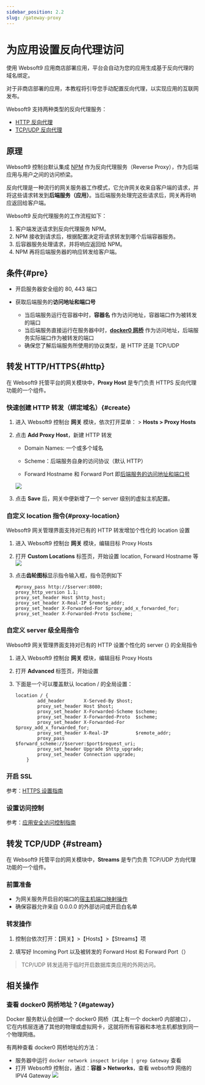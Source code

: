 ```yaml
---
sidebar_position: 2.2
slug: /gateway-proxy
---
```


# 为应用设置反向代理访问

使用 Websoft9 应用商店部署应用，平台会自动为您的应用生成基于反向代理的域名绑定。   

对于非商店部署的应用，本教程将引导您手动配置反向代理，以实现应用的互联网发布。

Websoft9 支持两种类型的反向代理服务：

- [HTTP 反向代理](#http)
- [TCP/UDP 反向代理](#stream)

## 原理

Websoft9 控制台默认集成 [NPM](https://nginxproxymanager.com/guide/) 作为反向代理服务（Reverse Proxy），作为后端应用与用户之间的访问桥梁。  

反向代理是一种流行的网关服务器工作模式，它允许网关收来自客户端的请求，并将这些请求转发到**后端服务（应用）**。当后端服务处理完这些请求后，网关再将响应返回给客户端。

Websoft9 反向代理服务的工作流程如下：

1. 客户端发送请求到反向代理服务 NPM。
2. NPM 接收到请求后，根据配置决定将请求转发到哪个后端容器服务。
3. 后容器服务处理请求，并将响应返回给 NPM。
4. NPM 再将后端服务器的响应转发给客户端。

## 条件{#pre}

- 开启服务器安全组的 80, 443 端口

- 获取后端服务的**访问地址和端口号**

  - 当后端服务运行在容器中时，**容器名** 作为访问地址，容器端口作为被转发的端口
  - 当后端服务直接运行在服务器中时，**[docker0 网桥](#gateway)** 作为访问地址，后端服务实际端口作为被转发的端口
  - 确保您了解后端服务所使用的协议类型，是 HTTP 还是 TCP/UDP

## 转发 HTTP/HTTPS{#http}

在 Websoft9 托管平台的网关模块中，**Proxy Host** 是专门负责 HTTPS 反向代理功能的一个组件。   

### 快速创建 HTTP 转发（绑定域名）{#create}

1. 进入 Websoft9 控制台 **网关** 模块，依次打开菜单： > **Hosts > Proxy Hosts**

2. 点击 **Add Proxy Host**，新建 HTTP 转发

   - Domain Names: 一个或多个域名

   - Scheme：后端服务自身的访问协议（默认 HTTP）

   - Forward Hostname 和 Forward Port 即[后端服务的访问地址和端口号](#pre)

   ![](./assets/websoft9-npm-createhttp.png)
  
3. 点击 **Save** 后，网关中便新增了一个 server 级别的虚拟主机配置。

### 自定义 location 指令{#proxy-location}

Websoft9 网关管理界面支持对已有的 HTTP 转发增加个性化的 location 设置

1. 进入 Websoft9 控制台 **网关** 模块，编辑目标 Proxy Hosts

2. 打开 **Custom Locations** 标签页，开始设置 location, Forward Hostname 等
   ![](./assets/websoft9-npm-addlocations.png)

3. 点击**齿轮图标**显示指令输入框，指令范例如下
    ```
    #proxy_pass http://$server:8080; 
    proxy_http_version 1.1;
    proxy_set_header Host $http_host;
    proxy_set_header X-Real-IP $remote_addr;
    proxy_set_header X-Forwarded-For $proxy_add_x_forwarded_for;
    proxy_set_header X-Forwarded-Proto $scheme;
    ```

### 自定义 server 级全局指令

Websoft9 网关管理界面支持对已有的 HTTP 设置个性化的 server {} 的全局指令

1. 进入 Websoft9 控制台 **网关** 模块，编辑目标 Proxy Hosts

2. 打开 **Advanced** 标签页，开始设置

3. 下面是一个可以覆盖默认 location / 的全局设置：  

    ```
    location / {
            add_header       X-Served-By $host;
            proxy_set_header Host $host;
            proxy_set_header X-Forwarded-Scheme $scheme;
            proxy_set_header X-Forwarded-Proto  $scheme;
            proxy_set_header X-Forwarded-For    $proxy_add_x_forwarded_for;
            proxy_set_header X-Real-IP          $remote_addr;
            proxy_pass       $forward_scheme://$server:$port$request_uri;
            proxy_set_header Upgrade $http_upgrade;
            proxy_set_header Connection upgrade;
        }
    ```

### 开启 SSL

参考：[HTTPS 设置指南](./domain-https)

### 设置访问控制

参考：[应用安全访问控制指南](./domain-auth)

## 转发 TCP/UDP {#stream}

在 Websoft9 托管平台的网关模块中，**Streams**  是专门负责 TCP/UDP 方向代理功能的一个组件。

### 前置准备

- 为网关服务开启目的端口的[宿主机端口映射操作](./backend-service#proxy-bind-port)
- 确保容器允许来自 0.0.0.0 的外部访问或开启白名单

### 转发操作

1. 控制台依次打开：【网关】>【Hosts】>【Streams】项

2. 填写好 Incoming Port 以及被转发的 Forward Host 和 Forward Port（）

> TCP/UDP 转发适用于临时开启数据库类应用的外网访问。 



## 相关操作

### 查看 docker0 网桥地址？{#gateway}

Docker 服务默认会创建一个 docker0 网桥（其上有一个 docker0 内部接口），它在内核层连通了其他的物理或虚拟网卡，这就将所有容器和本地主机都放到同一个物理网络。   

有两种查看 docker0 网桥地址的方法：

- 服务器中运行 `docker network inspect bridge | grep Gateway` 查看
- 打开 Websoft9 控制台，通过：**容器 > Networks**，查看 websoft9 网络的 IPV4 Gateway
  ![](./assets/websoft9-container-gateway.png)
